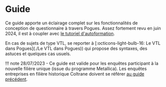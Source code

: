 # Guide

Ce guide apporte un éclairage complet sur les fonctionnalités de conception de questionnaire à travers Pogues. 
Assez fortement revu en juin 2024, il est à coupler avec [le tutoriel d'autoformation](https://inseefr.github.io/Bowie/pogues/D%C3%A9couverte%20%28le%20tutoriel%29/).

En cas de sujets de type VTL, se reporter à [:octicons-light-bulb-16: Le VTL dans Pogues](./Le VTL dans Pogues)) qui propose des syntaxes, des astuces et quelques cas usuels.

!!! note
    28/07/2023 - Ce guide est valide pour les enquêtes participant à la nouvelle filière unique (issue du programme Metallica). Les enquêtes entreprises en filière historique Coltrane doivent se référer [au guide précédent](https://inseefr.github.io/Pogues/fr/guide-utilisateur/guide-utilisateur.html).
